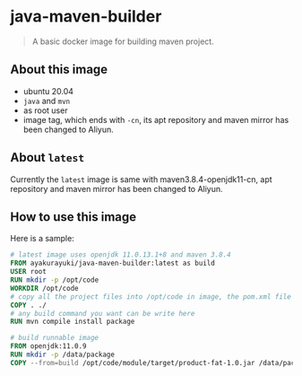 # java-maven-builder

> A basic docker image for building maven project.

## About this image

* ubuntu 20.04
* `java` and `mvn`
* as root user
* image tag, which ends with `-cn`, its apt repository and maven mirror has been changed to Aliyun.

## About `latest`

Currently the `latest` image is same with maven3.8.4-openjdk11-cn, apt repository and maven mirror has been changed to Aliyun.

## How to use this image

Here is a sample:

```Dockerfile
# latest image uses openjdk 11.0.13.1+8 and maven 3.8.4
FROM ayakurayuki/java-maven-builder:latest as build
USER root
RUN mkdir -p /opt/code
WORKDIR /opt/code
# copy all the project files into /opt/code in image, the pom.xml file should be places to /opt/code/pom.xml
COPY . ./
# any build command you want can be write here
RUN mvn compile install package

# build runnable image
FROM openjdk:11.0.9
RUN mkdir -p /data/package
COPY --from=build /opt/code/module/target/product-fat-1.0.jar /data/package/product.jar
```
